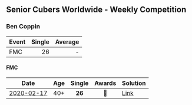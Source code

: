 ## Senior Cubers Worldwide - Weekly Competition
### Ben Coppin

| Event | Single | Average |
| -- | --: | --: |
| FMC | 26 | - |

#### FMC

| Date | Age | Single | Awards | Solution |
| :--: | :--: | :--: | :--: | :-- |
| [2020-02-17](../fmc/2020-02-17.md) | 40+ | **26** | 🥈 | [Link](https://www.facebook.com/groups/1604105099735401/permalink/2138923996253506/) |


<!-- Global site tag (gtag.js) - Google Analytics -->
<script async src="https://www.googletagmanager.com/gtag/js?id=UA-86348435-3"></script>
<script>window.dataLayer = window.dataLayer || []; function gtag() {dataLayer.push(arguments);} gtag('js', new Date()); gtag('config', 'UA-86348435-3');</script>
